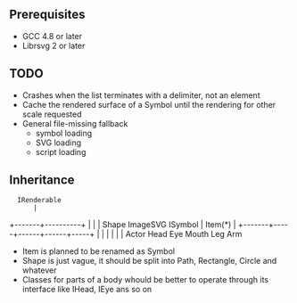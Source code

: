## Prerequisites ##

* GCC 4.8 or later
* Librsvg 2 or later

## TODO ##

* Crashes when the list terminates with a delimiter, not an element
* Cache the rendered surface of a Symbol until the rendering for other scale requested
* General file-missing fallback
    * symbol loading
    * SVG loading
    * script loading

## Inheritance ##

      IRenderable
          |
  +-------+----------+
  |       |          |
Shape  ImageSVG   ISymbol
                     |
                  Item(*)
                     |
       +-------+-----+------+------+-----+
       |       |     |      |      |     |
     Actor   Head   Eye   Mouth   Leg   Arm

* Item is planned to be renamed as Symbol
* Shape is just vague, it should be split into Path, Rectangle, Circle and whatever
* Classes for parts of a body whould be better to operate through its interface like IHead, IEye ans so on
